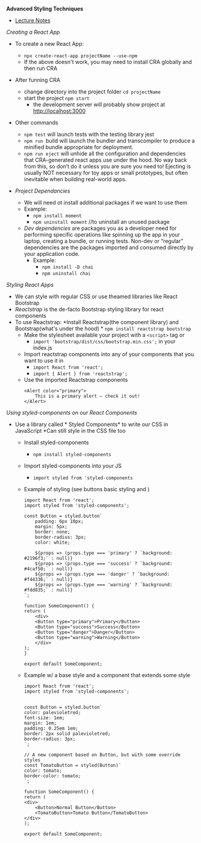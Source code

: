 **Advanced Styling Techniques**

* [Lecture Notes](https://www.notion.so/Advanced-Styling-v2-f349859aeb2043ca9d78b7d2c8a85f7f)

*Creating a React App*
* To create a new React App:
    * `npx create-react-app projectName --use-npm`
    * If the above doesn't work, you may need to install CRA globally and then run CRA

* After funning CRA
    * change directory into the project folder `cd projectName`
    * start the project `npm start`
        * the development server will probably show project at [http://localhost:3000](http://localhost:3000)

* Other commands
    * `npm test` will launch tests with the testing library jest
    * `npm run `build will launch the bundler and transcompiler to produce a minified bundle appropriate for deployment.
    * `npm run eject` will unhide all the configuration and dependencies that CRA-generated react apps use under the hood. No way back from this, so don’t do it unless you are sure you need to! Ejecting is usually NOT necessary for toy apps or small prototypes, but often inevitable when building real-world apps.

* *Project Dependancies*
    * We will need ot install additional packages if we want to use them
    * Example:
        * `npm install moment`
        * `npm uninstall moment` //to uninstall an unused package
    * *Dev dependencies* are packages you as a developer need for performing specific operations like spinning up the app in your laptop, creating a bundle, or running tests. Non-dev or “regular” dependencies are the packages imported and consumed directly by your application code. 
        * Example:
            * `npm install -D chai`
            * `npm uninstall chai`

*Styling React Apps*
* We can style with regular CSS or use theamed libraries like React Bootstrap 
* *Reactstrap* is the de-facto Bootstrap styling library for react components
* To use Reactstrap:
    *Install Reactstrap(the component library) and Bootstrap(what's under the hood)
        * `npm install reactstrap bootstrap`
    * Make the stylesheet available your project with a `<script>` tag or
        * `import 'bootstrap/dist/css/bootstrap.min.css';` in your index.js
    * Import reactstrap components into any of your components that you want to use it in
        * `import React from 'react';`
        * `import { Alert } from 'reactstrap';`
    * Use the imported Reactstrap components
        ```
        <Alert color="primary">
            This is a primary alert — check it out!
        </Alert>
        ```
*Using styled-components on our React Components*
* Use a library called * Styled Components* to write our CSS in JavaScript
    *Can still style in the CSS file too
    * Install styled-components
        * `npm install styled-components`
    * Import styled-components into your JS
        * `import styled from 'styled-components`

    * Example of styling (see buttons basic styling and )
        ```
        import React from 'react';
        import styled from 'styled-components';

        const Button = styled.button`
            padding: 6px 10px;
            margin: 5px;
            border: none;
            border-radius: 3px;
            color: white;

            ${props => (props.type === 'primary' ? `background: #2196f3;` : null)}
            ${props => (props.type === 'success' ? `background: #4caf50;` : null)}
            ${props => (props.type === 'danger' ? `background: #f44336;` : null)}
            ${props => (props.type === 'warning' ? `background: #fdd835;` : null)}
        `;

        function SomeComponent() {
        return (
            <div>
            <Button type="primary">Primary</Button>
            <Button type="success">Success</Button>
            <Button type="danger">Danger</Button>
            <Button type="warning">Warning</Button>
            </div>
        );
        }

        export default SomeComponent;
        ```
    * Example w/ a base style and a component that extends some style
        ```
        import React from 'react';
        import styled from 'styled-components';


        const Button = styled.button`
        color: palevioletred;
        font-size: 1em;
        margin: 1em;
        padding: 0.25em 1em;
        border: 2px solid palevioletred;
        border-radius: 3px;
        `;

        // A new component based on Button, but with some override styles
        const TomatoButton = styled(Button)`
        color: tomato;
        border-color: tomato;
        `;

        function SomeComponent() {
        return (
        <div>
            <Button>Normal Button</Button>
            <TomatoButton>Tomato Button</TomatoButton>
        </div>
        );

        export default SomeComponent;
        ```





